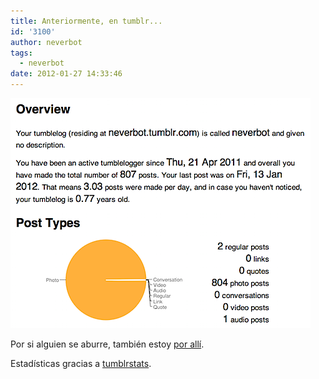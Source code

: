 ```yaml
---
title: Anteriormente, en tumblr...
id: '3100'
author: neverbot
tags:
  - neverbot
date: 2012-01-27 14:33:46
---
```


![tumblr.png](./anteriormente-en-tumblr/tumblr.png)

Por si alguien se aburre, también estoy [por allí](http://neverbot.tumblr.com).

Estadísticas gracias a [tumblrstats](http://tumblrstats.com).